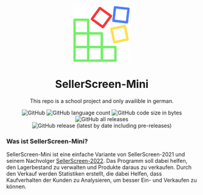 <div align="center">
 
<img src="SellerScreen.png" alt="SellerScreen-Mini" width="150" />
<h1>SellerScreen-Mini</h1>
 
This repo is a school project and only availible in german.
 
![GitHub](https://img.shields.io/github/license/tomo2403/sellerscreen-mini?color=red&style=flat-square) ![GitHub language count](https://img.shields.io/github/languages/count/tomo2403/sellerscreen-mini?color=goldenrod&style=flat-square) ![GitHub code size in bytes](https://img.shields.io/github/languages/code-size/tomo2403/sellerscreen-mini?style=flat-square) ![GitHub all releases](https://img.shields.io/github/downloads/tomo2403/sellerscreen-mini/total?style=flat-square) ![GitHub release (latest by date including pre-releases)](https://img.shields.io/github/v/release/tomo2403/sellerscreen-mini?color=darkgreen&include_prereleases&style=flat-square)
 
</div>

### Was ist SellerScreen-Mini?

SellerScreen-Mini ist eine einfache Variante von SellerScreen-2021 und seinem Nachvolger [SellerScreen-2022](https://github.com/T-App-Germany/SellerScreen-2022). Das Programm soll dabei helfen, den Lagerbestand zu verwalten und Produkte daraus zu verkaufen. Durch den Verkauf werden Statistiken erstellt, die dabei Helfen, dass Kaufverhalten der Kunden zu Analysieren, um besser Ein- und Verkaufen zu können.
